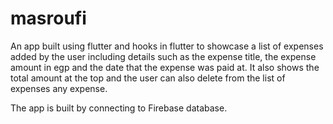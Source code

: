 # masroufi

An app built using flutter and hooks in flutter to showcase a list of expenses added by the user including details such as the expense title, the expense amount in egp and the date that the expense was paid at. It also shows the total amount at the top and the user can also delete from the list of expenses any expense.

The app is built by connecting to Firebase database.

